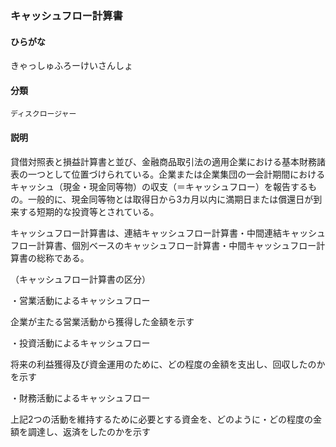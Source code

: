 <div style="display:none;">

## [あ行](securities-terms?id=あ行)
## [か行](securities-terms?id=か行)

</div>

### キャッシュフロー計算書

#### ひらがな

きゃっしゅふろーけいさんしょ

#### 分類

`ディスクロージャー`

#### 説明

貸借対照表と損益計算書と並び、金融商品取引法の適用企業における基本財務諸表の一つとして位置づけられている。企業または企業集団の一会計期間におけるキャッシュ（現金・現金同等物）の収支（＝キャッシュフロー）を報告するもの。一般的に、現金同等物とは取得日から3カ月以内に満期日または償還日が到来する短期的な投資等とされている。
キャッシュフロー計算書は、連結キャッシュフロー計算書・中間連結キャッシュフロー計算書、個別ベースのキャッシュフロー計算書・中間キャッシュフロー計算書の総称である。
（キャッシュフロー計算書の区分）
・営業活動によるキャッシュフロー
企業が主たる営業活動から獲得した金額を示す
・投資活動によるキャッシュフロー
将来の利益獲得及び資金運用のために、どの程度の金額を支出し、回収したのかを示す
・財務活動によるキャッシュフロー
上記2つの活動を維持するために必要とする資金を、どのように・どの程度の金額を調達し、返済をしたのかを示す

<div style="display:none;">

## [さ行](securities-terms?id=さ行)
## [た行](securities-terms?id=た行)
## [な行](securities-terms?id=な行)
## [は行](securities-terms?id=は行)
## [ま行](securities-terms?id=ま行)
## [や行](securities-terms?id=や行)
## [ら行](securities-terms?id=ら行)
## [わ行](securities-terms?id=わ行)
## [英数字・記号](securities-terms?id=英数字・記号)

</div>

